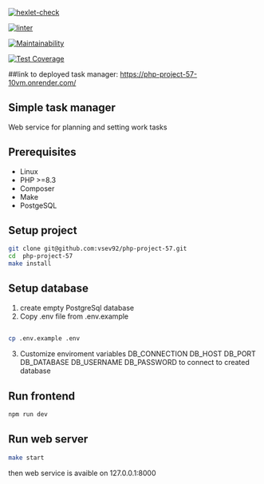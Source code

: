 [![hexlet-check](https://github.com/vsev92/php-project-57/actions/workflows/hexlet-check.yml/badge.svg)](https://github.com/vsev92/php-project-57/actions/workflows/hexlet-check.yml)

[![linter](https://github.com/vsev92/php-project-57/actions/workflows/linter.yml/badge.svg)](https://github.com/vsev92/php-project-57/actions/workflows/linter.yml)

[![Maintainability](https://api.codeclimate.com/v1/badges/d2025ca199014e093771/maintainability)](https://codeclimate.com/github/vsev92/php-project-57/maintainability)

[![Test Coverage](https://api.codeclimate.com/v1/badges/d2025ca199014e093771/test_coverage)](https://codeclimate.com/github/vsev92/php-project-57/test_coverage)

##link to deployed task manager:
https://php-project-57-10vm.onrender.com/

## Simple task manager
Web service for planning and setting work tasks

## Prerequisites

* Linux
* PHP >=8.3
* Composer
* Make
* PostgeSQL

## Setup project
```bash
git clone git@github.com:vsev92/php-project-57.git
cd  php-project-57
make install
```
## Setup database
1. create empty PostgreSql database
2. Copy .env file from .env.example
## 
```bash
cp .env.example .env
```
3. Customize enviroment variables
    DB_CONNECTION
    DB_HOST
    DB_PORT
    DB_DATABASE
    DB_USERNAME
    DB_PASSWORD
  to connect to created database

## Run frontend
```bash
npm run dev
```
## Run web server
```bash
make start
```
then web service is avaible on 127.0.0.1:8000
